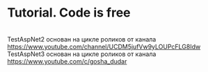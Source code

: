 # Tutorial. Code is free
<br/> TestAspNet2 основан на цикле роликов от канала https://www.youtube.com/channel/UCDM5jufVw9yLOUPcFLG8Idw
<br/> TestAspNet3 основан на цикле роликов от канала https://www.youtube.com/c/gosha_dudar
